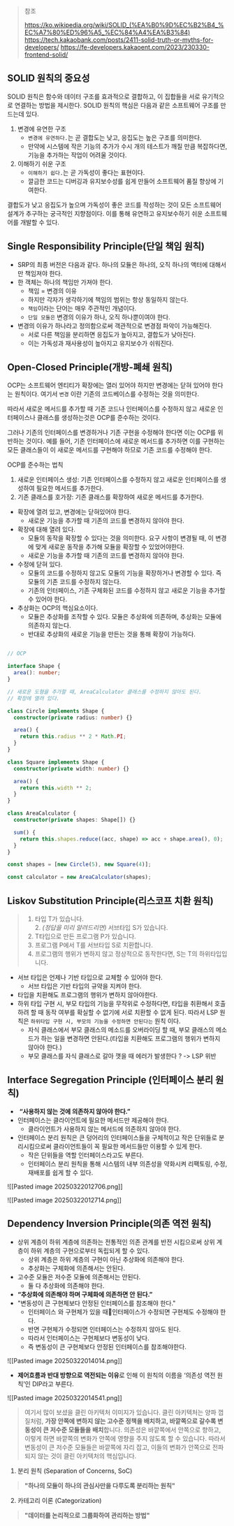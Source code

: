 > 참조
> 
> https://ko.wikipedia.org/wiki/SOLID_(%EA%B0%9D%EC%B2%B4_%EC%A7%80%ED%96%A5_%EC%84%A4%EA%B3%84)
> https://tech.kakaobank.com/posts/2411-solid-truth-or-myths-for-developers/
> https://fe-developers.kakaoent.com/2023/230330-frontend-solid/

## SOLID 원칙의 중요성 

SOLID 원칙은 함수와 데이터 구조를 효과적으로 결합하고, 이 집합들을 서로 유기적으로 연결하는 방법을 제시한다. SOLID 원칙의 핵심은 다음과 같은 소프트웨어 구조를 만드는데 있다.

1. 변경에 유연한 구조
	- `변경에 유연하다.`는 곧 결합도는 낮고, 응집도는 높은 구조를 의미한다.
	- 만약에 시스템에 작은 기능의 추가가 수시 개의 테스트가 깨질 만큼 복잡하다면, 기능을 추가하는 작업이 어려울 것이다.
2. 이해하기 쉬운 구조
	- `이해하기 쉽다.`는 곧 가독성이 좋다는 표현이다.
	- 깔금한 코드는 디버깅과 유지보수성를 쉽게 만들어 소프트웨어 품질 향상에 기여한다.

결합도가 낮고 응집도가 높으며 가독성이 좋은 코드를 작성하는 것이 모든 소프트웨어 설계가 추구하는 궁극적인 지향점이다. 이를 통해 유연하고 유지보수하기 쉬운 소프트웨어를 개발할 수 있다.
## Single Responsibility Principle(단일 책임 원칙)

- SRP의 최종 버전은 다음과 같다. 하나의 모듈은 하나의, 오직 하나의 액터에 대해서만 책임져야 한다.
- 한 객체는 하나의 책임만 가져야 한다.
	- 책임 = 변경의 이유
	- 하지만 각자가 생각하기에 책임의 범위는 항상 동일하지 않는다.
	- `책임`이라는 단어는 매우 주관적인 개념이다.
	- `단일 모듈은` 변경의 이유가 하나, 오직 하나뿐이여야 한다.
- 변경의 이유가 하나라고 정의함으로써 객관적으로 변경점 파악이 가능해진다.
	- 서로 다른 책임을 분리하면 응집도가 높아지고, 결합도가 낮아진다.
	- 이는 가독성과 재사용성이 높아지고 유지보수가 쉬워진다.

## Open-Closed Principle(개방-폐쇄 원칙)

OCP는 소프트웨어 엔티티가 확장에는 열러 있어야 하지만 변경에는 닫혀 있어야 한다는 원칙이다. 여기서 `변경`
이란 기존의 코드베이스를 수정하는 것을 의미한다.

따라서 새로운 메서드를 추가할 때 기존 코드나 인터페이스를 수정하지 않고 새로운 인터페이스나 클래스를 생성하는것은 OCP를 준수하는 것이다.

그러나 기존의 인터페이스를 변경하거나 기존 구현을 수정해야 한다면 이는 OCP를 위반하는 것이다. 예를 들어, 기존 인터페이스에 새로운 메서드를 추가하면 이를 구현하는 모든 클래스들이 이 새로운 메서드를 구현해야 하므로 기존 코드를 수정해야 한다.

OCP를 준수하는 법칙
1. 새로운 인터페이스 생성: 기존 인터페이스를 수정하지 않고 새로운 인터페이스를 생성하여 필요한 메서드를 추가한다.
2. 기존 클래스를 호가장: 기존 클래스를 확장하여 새로운 메서드를 추가한다.

- 확장에 열려 있고, 변경에는 닫혀있어야 한다.
	- 새로운 기능을 추가할 때 기존의 코드를 변경하지 않아야 한다.
- 확장에 대해 열려 있다.
	- 모듈의 동작을 확장할 수 있다는 것을 의미한다. 요구 사항이 변경될 때, 이 변경에 맞게 새로운 동작을 추가해 모듈을 확장할 수 있었어야한다. 
	- 새로운 기능을 추가할 때 기존의 코드를 변경하지 않아야 한다.
- 수정에 닫혀 있다.
	- 모듈의 코드를 수정하지 않고도 모듈의 기능을 확장하거나 변경할 수 있다. 즉 모듈의 기존 코드를 수정하지 않는다.
	- 기존의 인터페이스, 기존 구체화된 코드를 수정하지 않고 새로운 기능을 추가할 수 있어야 한다.
- 추상화는 OCP의 핵심요소이다.
	- 모듈은 추상화를 조작할 수 있다. 모듈은 추상화에 의존하며, 추상화는 모듈에 의존하지 않는다.
	- 반대로 추상화의 새로운 기능을 만든는 것을 통해 확장이 가능하다.

``` ts

// OCP

interface Shape {
  area(): number;
}

// 새로운 도형을 추가할 때, AreaCalculator 클래스를 수정하지 않아도 된다.
// 확장에 열려 있다.

class Circle implements Shape {
  constructor(private radius: number) {}

  area() {
    return this.radius ** 2 * Math.PI;
  }
}

class Square implements Shape {
  constructor(private width: number) {}

  area() {
    return this.width ** 2;
  }
}

class AreaCalculator {
  constructor(private shapes: Shape[]) {}

  sum() {
    return this.shapes.reduce((acc, shape) => acc + shape.area(), 0);
  }
}

const shapes = [new Circle(5), new Square(4)];

const calculator = new AreaCalculator(shapes);

```

## Liskov Substitution Principle(리스코프 치환 원칙)

> 1. 타입 T가 있습니다.  
> 2. _(정답을 미리 알려드리면)_ 서브타입 S가 있습니다.  
> 2. T타입으로 만든 프로그램 P가 있습니다.  
> 3. 프로그램 P에서 T를 서브타입 S로 치환합니다.  
> 4. 프로그램의 행위가 변하지 않고 정상적으로 동작한다면, S는 T의 하위타입입니다.

- 서브 타입은 언제나 기반 타입으로 교체할 수 있어야 한다.
	- 서브 타입은 기반 타입의 규약을 지켜야 한다.
- 타입을  치환해도 프로그램의 행위가 변하지 않아야한다.
- 하위 타입 구현 시, 부모 타입의 기능을 무작위로 수정하다면, 타입을 취환해서 호출하려 할 때 동작 여부를 확실할 수 없기에 서로 치환할 수 없게 된다. 따라서 LSP 원칙은 `하위타입 구현 시, 부모의 기능을 수정하면 안된다는` 원칙 이다.
	- 자식 클래스에서 부모 클래스의 메소드를 오버라이딩 할 때, 부모 클래스의 메소드가 하는 일을 변경하면 안된다.(타입을 치환해도 프로그램의 행위가 변하지 않아야 한다.)
	- 부모 클래스를 자식 클래스로 갈아 꼇을 때 에러가 발생한다 ? -> LSP 위반

## Interface Segregation Principle (인터페이스 분리 원칙)

-  **“사용하지 않는 것에 의존하지 않아야 한다.”**
- 인터페이스는 클라이언트에 필요한 메서드만 제공해야 한다.
	- 클라이언트가 사용하지 않는 메서드에 의존하지 않아야 한다.
- 인터페이스 분리 원칙은 큰 덩어리의 인터페이스들을 구체적이고 작은 단위들로 분리시킴으로써 클라이언트들이 꼭 필요한 메서드들만 이용할 수 있게 한다.
	- 작은 단위들을 역할 인터페이스라고도 부른다.
	- 인터페이스 분리 원칙을 통해 시스템의 내부 의존성을 약화시켜 리팩토링, 수정, 재배포를 쉽게 할 수 있다.

![[Pasted image 20250322012706.png]]

![[Pasted image 20250322012714.png]]

## Dependency Inversion Principle(의존 역전 원칙)

- 상위 계층이 하위 계층에 의존하는 전통적인 의존 관계를 반전 시킴으로써 상위 계층이 하위 계층의 구현으로부터 독립되게 할 수 있다.
	- 상위 계층은 하위 계층의 구현이 아닌 추상화에 의존해야 한다.
	- 추상화는 구체화에 의존해서는 안된다.
- 고수준 모듈은 저수준 모듈에 의존해서는 안된다.
	- 둘 다 추상화에 의존해야 한다.
- **“추상화에 의존해야 하며 구체화에 의존하면 안 된다.”**
- "변동성이 큰 구현체보다 안정된 인터페이스를 참조해야 한다."
	- 인터페이스 와 구현체가 있을 때인터페이스가 수정되면 구현체도 수정해야 한다.
	- 반면 구현체가 수정되면 인터페이스는 수정하지 않아도 된다.
	- 따라서 인터페이스는 구현체보다 변동성이 낮다.
	- 즉 변동성이 큰 구현체보다 안정된 인터페이스를 참조해야한다.

![[Pasted image 20250322014014.png]]
- **제어흐름과 반대 방향으로 역전되는 이유**로 인해 이 원칙의 이름을 ‘의존성 역전 원칙’인 DIP라고 부른다.

![[Pasted image 20250322014541.png]]

> 여기서 많이 보셨을 클린 아키텍처 이미지가 있습니다. 클린 아키텍처는 양파 껍질처럼, **가장 안쪽에 변하지 않는 고수준 정책을 배치하고, 바깥쪽으로 갈수록 변동성이 큰 저수준 모듈들을 배치**합니다. 의존성은 바깥쪽에서 안쪽으로 향하고, 이렇게 하면 바깥쪽의 변화가 안쪽에 영향을 주지 않도록 할 수 있습니다. 따라서 변동성이 큰 저수준 모듈들은 바깥쪽에 자리 잡고, 이들의 변화가 안쪽으로 전파되지 않는 것이 클린 아키텍처의 핵심입니다.


1. 분리 원칙 (Separation of Concerns, SoC)

> **"하나의 모듈이 하나의 관심사만을 다루도록 분리하는 원칙"**

 2. 카테고리 이론 (Categorization)

> **"데이터를 논리적으로 그룹화하여 관리하는 방법"**